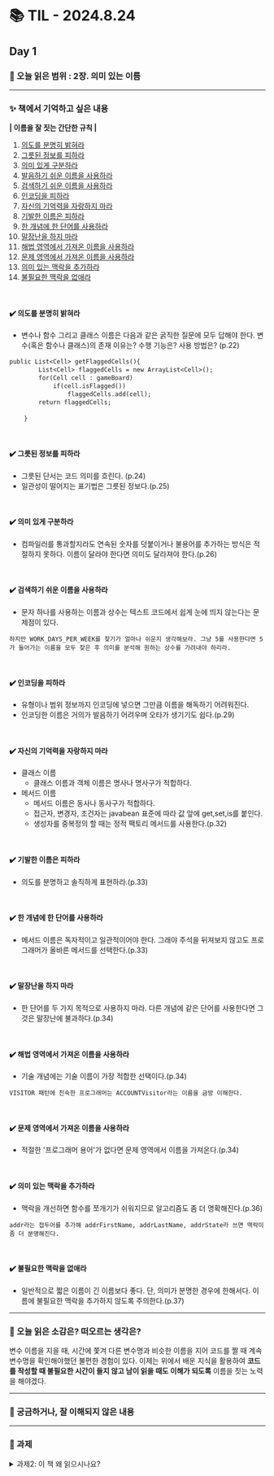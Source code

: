 # 📚 TIL - 2024.8.24

## Day 1

### 🔖 오늘 읽은 범위 : 2장. 의미 있는 이름

---

### ✨ 책에서 기억하고 싶은 내용
**| 이름을 잘 짓는 간단한 규칙 |**<br>
1. [의도를 분명히 밝혀라](#의도를-분명히-밝혀라) <br>
2. [그릇된 정보를 피하라](#그릇된-정보를-피하라) <br>
3. [의미 있게 구분하라](#의미-있게-구분하라) <br>
4. [발음하기 쉬운 이름을 사용하라](#발음하기-쉬운-이름을-사용하라) <br>
5. [검색하기 쉬운 이름을 사용하라](#검색하기-쉬운-이름을-사용하라) <br>
6. [인코딩을 피하라](#인코딩을-피하라) <br>
7. [자신의 기억력을 자랑하지 마라](#자신의-기억력을-자랑하지-마라) <br>
8. [기발한 이름은 피하라](#기발한-이름은-피하라) <br>
9. [한 개념에 한 단어를 사용하라](#한-개념에-한-단어를-사용하라) <br>
10. [말장난을 하지 마라](#말장난을-하지-마라) <br>
11. [해법 영역에서 가져온 이름을 사용하라](#해법-영역에서-가져온-이름을-사용하라)<br>
12. [문제 영역에서 가져온 이름을 사용하라](#문제-영역에서-가져온-이름을-사용하라)<br>
13. [의미 있는 맥락을 추가하라](#의미-있는-맥락을-추가하라) <br>
14. [불필요한 맥락을 없애라](#불필요한-맥락을-없애라) <br>
<br>

#### ✔️ 의도를 분명히 밝혀라
- 변수나 함수 그리고 클래스 이름은 다음과 같은 굵직한 질문에 모두 답해야 한다. 변수(혹은 함수나 클래스)의 존재 이유는? 수행 기능은? 사용 방법은? (p.22)
```
public List<Cell> getFlaggedCells(){
        List<Cell> flaggedCells = new ArrayList<Cell>();
        for(Cell cell : gameBoard)
            if(cell.isFlagged())
                flaggedCells.add(cell);
        return flaggedCells;

    }
```
<br>

#### ✔️ 그릇된 정보를 피하라
- 그릇된 단서는 코드 의미를 흐린다.
(p.24)
- 일관성이 떨어지는 표기법은 그릇된 정보다.(p.25)
<br>

#### ✔️ 의미 있게 구분하라
- 컴파일러를 통과할지라도 연속된 숫자를 덧붙이거나 불용어를 추가하는 방식은 적절하지 못하다. 이름이 달라야 한다면 의미도 달라져야 한다.(p.26)
<br>

#### ✔️ 검색하기 쉬운 이름을 사용하라
- 문자 하나를 사용하는 이름과 상수는 텍스트 코드에서 쉽게 눈에 띄지 않는다는 문제점이 있다.
```
하지만 WORK_DAYS_PER_WEEK를 찾기가 얼마나 쉬운지 생각해보라. 그냥 5를 사용한다면 5가 들어가는 이름을 모두 찾은 후 의미를 분석해 원하는 상수를 가려내야 하리라.
```
<br>

#### ✔️ 인코딩을 피하라
- 유형이나 범위 정보까지 인코딩에 넣으면 그만큼 이름을 해독하기 어려워진다.
- 인코딩한 이름은 거의가 발음하기 어려우며 오타가 생기기도 쉽다.(p.29)
<br>

#### ✔️ 자신의 기억력을 자랑하지 마라
- 클래스 이름
    - 클래스 이름과 객체 이름은 명사나 명사구가 적합하다.
- 메서드 이름
    - 메서드 이름은 동사나 동사구가 적합하다.
    - 접근자, 변경자, 조건자는 javabean 표준에 따라 값 앞에 get,set,is를 붙인다.
    - 생성자를 중복정의 할 때는 정적 팩토리 메서드를 사용한다.(p.32)
<br>

#### ✔️ 기발한 이름은 피하라
- 의도를 분명하고 솔직하게 표현하라.(p.33)
<br>

#### ✔️ 한 개념에 한 단어를 사용하라
- 메서드 이름은 독자적이고 일관적이어야 한다. 그래야 주석을 뒤져보지 않고도 프로그래머가 올바른 메서드를 선택한다.(p.33)
<br>

#### ✔️ 말장난을 하지 마라
- 한 단어를 두 가지 목적으로 사용하지 마라. 다른 개념에 같은 단어를 사용한다면 그것은 말장난에 불과하다.(p.34)
<br>

#### ✔️ 해법 영역에서 가져온 이름을 사용하라
- 기술 개념에는 기술 이름이 가장 적합한 선택이다.(p.34)
```
VISITOR 패턴에 친숙한 프로그래머는 ACCOUNTVisitor라는 이름을 금방 이해한다.
```
<br>

#### ✔️ 문제 영역에서 가져온 이름을 사용하라
- 적절한 '프로그래머 용어'가 없다면 문제 영역에서 이름을 가져온다.(p.34)
<br>

#### ✔️ 의미 있는 맥락을 추가하라
- 맥락을 개선하면 함수를 쪼개기가 쉬워지므로 알고리즘도 좀 더 명확해진다.(p.36)
```
addr라는 접두어를 추가해 addrFirstName, addrLastName, addrState라 쓰면 맥락이 좀 더 분명해진다.
```
<br>

#### ✔️ 불필요한 맥락을 없애라
- 일반적으로 짧은 이름이 긴 이름보다 좋다. 단, 의미가 분명한 경우에 한해서다. 이름에 불필요한 맥락을 추가하지 않도록 주의한다.(p.37)
---
### 💭 오늘 읽은 소감은? 떠오르는 생각은?

변수 이름을 지을 때, 시간에 쫓겨 다른 변수명과 비슷한 이름을 지어 코드를 짤 때 계속 변수명을 확인해야했던 불편한 경험이 있다. 이제는 위에서 배운 지식을 활용하여 **코드를 작성할 때 불필요한 시간이 들지 않고 남이 읽을 때도 이해가 되도록** 이름을 짓는 노력을 해야겠다.

---

### 🔎 궁금하거나, 잘 이해되지 않은 내용

---
### 📣 과제
<details>
    <summary>
        과제2: 이 책 왜 읽으시나요?
    </summary>
    <img src="./img/why_read_book.png"> 
</details>
